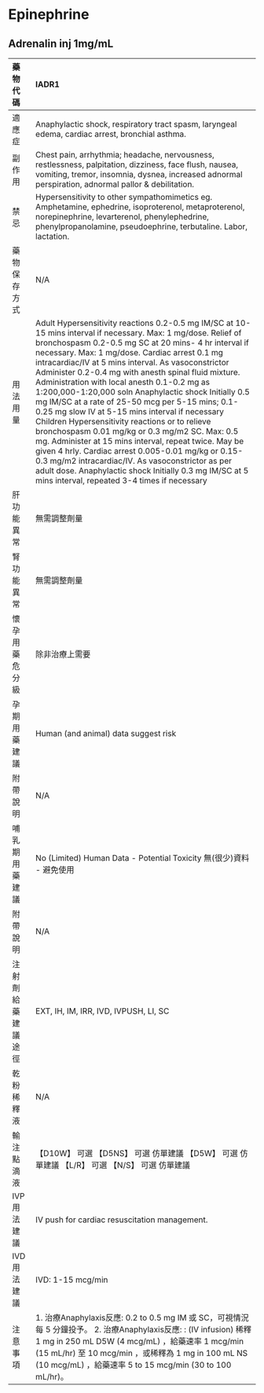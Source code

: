 # Epinephrine

## Adrenalin inj 1mg/mL

| 藥物代碼 | IADR1 |
| :--- | :--- |
| 適應症 | Anaphylactic shock, respiratory tract spasm, laryngeal edema, cardiac arrest, bronchial asthma. |
| 副作用 | Chest pain, arrhythmia; headache, nervousness, restlessness, palpitation, dizziness, face flush, nausea, vomiting, tremor, insomnia, dysnea, increased adnormal perspiration, adnormal pallor & debilitation. |
| 禁忌 | Hypersensitivity to other sympathomimetics eg. Amphetamine, ephedrine, isoproterenol, metaproterenol, norepinephrine, levarterenol, phenylephedrine, phenylpropanolamine, pseudoephrine, terbutaline. Labor, lactation. |
| 藥物保存方式 | N/A |
| 用法用量 | Adult Hypersensitivity reactions 0.2-0.5 mg IM/SC at 10-15 mins interval if necessary. Max: 1 mg/dose. Relief of bronchospasm 0.2-0.5 mg SC at 20 mins- 4 hr interval if necessary. Max: 1 mg/dose. Cardiac arrest 0.1 mg intracardiac/IV at 5 mins interval. As vasoconstrictor Administer 0.2-0.4 mg with anesth spinal fluid mixture. Administration with local anesth 0.1-0.2 mg as 1:200,000-1:20,000 soln Anaphylactic shock Initially 0.5 mg IM/SC at a rate of 25-50 mcg per 5-15 mins; 0.1-0.25 mg slow IV at 5-15 mins interval if necessary Children Hypersensitivity reactions or to relieve bronchospasm 0.01 mg/kg or 0.3 mg/m2 SC. Max: 0.5 mg. Administer at 15 mins interval, repeat twice. May be given 4 hrly. Cardiac arrest 0.005-0.01 mg/kg or 0.15-0.3 mg/m2 intracardiac/IV. As vasoconstrictor as per adult dose. Anaphylactic shock Initially 0.3 mg IM/SC at 5 mins interval, repeated 3-4 times if necessary |
| 肝功能異常 | 無需調整劑量 |
| 腎功能異常 | 無需調整劑量 |
| 懷孕用藥危分級 | 除非治療上需要 |
| 孕期用藥建議 | Human \(and animal\) data suggest risk |
| 附帶說明 | N/A |
| 哺乳期用藥建議 | No \(Limited\) Human Data - Potential Toxicity 無\(很少\)資料 - 避免使用 |
| 附帶說明 | N/A |
| 注射劑給藥建議途徑 | EXT, IH, IM, IRR, IVD, IVPUSH, LI, SC |
| 乾粉稀釋液 | N/A |
| 輸注點滴液 | 【D10W】 可選  【D5NS】 可選 仿單建議  【D5W】 可選 仿單建議  【L/R】 可選  【N/S】 可選 仿單建議 |
| IVP 用法建議 | IV push for cardiac resuscitation management. |
| IVD 用法建議 | IVD: 1-15 mcg/min |
| 注意事項 | 1. 治療Anaphylaxis反應: 0.2 to 0.5 mg IM 或 SC，可視情況每 5 分鐘投予。 2. 治療Anaphylaxis反應: : \(IV infusion\) 稀釋1 mg in 250 mL D5W \(4 mcg/mL\) ，給藥速率 1 mcg/min \(15 mL/hr\) 至 10 mcg/min ，或稀釋為 1 mg in 100 mL NS \(10 mcg/mL\) ，給藥速率 5 to 15 mcg/min \(30 to 100 mL/hr\)。 |

